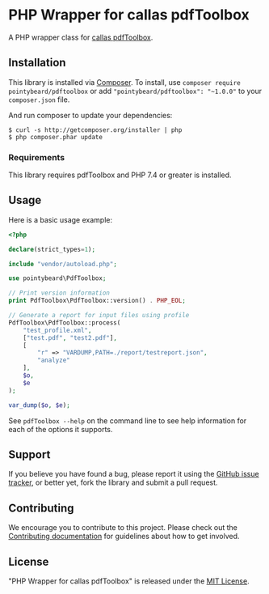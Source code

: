 # PHP Wrapper for callas pdfToolbox

A PHP wrapper class for [callas pdfToolbox](https://www.callassoftware.com/en/products/pdftoolbox).

## Installation

This library is installed via [Composer](http://getcomposer.org/). To install, use `composer require pointybeard/pdftoolbox` or add `"pointybeard/pdftoolbox": "~1.0.0"` to your `composer.json` file.

And run composer to update your dependencies:

    $ curl -s http://getcomposer.org/installer | php
    $ php composer.phar update

### Requirements

This library requires pdfToolbox and PHP 7.4 or greater is installed.

## Usage

Here is a basic usage example:

```php
<?php

declare(strict_types=1);

include "vendor/autoload.php";

use pointybeard\PdfToolbox;

// Print version information
print PdfToolbox\PdfToolbox::version() . PHP_EOL;

// Generate a report for input files using profile
PdfToolbox\PdfToolbox::process(
    "test_profile.xml",
    ["test.pdf", "test2.pdf"],
    [
        "r" => "VARDUMP,PATH=./report/testreport.json",
        "analyze"
    ],
    $o,
    $e
);

var_dump($o, $e);
```

See `pdfToolbox --help` on the command line to see help information for each of the options it supports.

## Support

If you believe you have found a bug, please report it using the [GitHub issue tracker](https://github.com/pointybeard/pdftoolbox/issues),
or better yet, fork the library and submit a pull request.

## Contributing

We encourage you to contribute to this project. Please check out the [Contributing documentation](https://github.com/pointybeard/pdftoolbox/blob/master/CONTRIBUTING.md) for guidelines about how to get involved.

## License

"PHP Wrapper for callas pdfToolbox" is released under the [MIT License](http://www.opensource.org/licenses/MIT).
